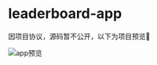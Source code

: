 # leaderboard-app

因项目协议，源码暂不公开，以下为项目预览📱

![app预览](https://github.com/sallyrubyjade/pics/blob/main/data/rehab-app-preview.gif?raw=true)
